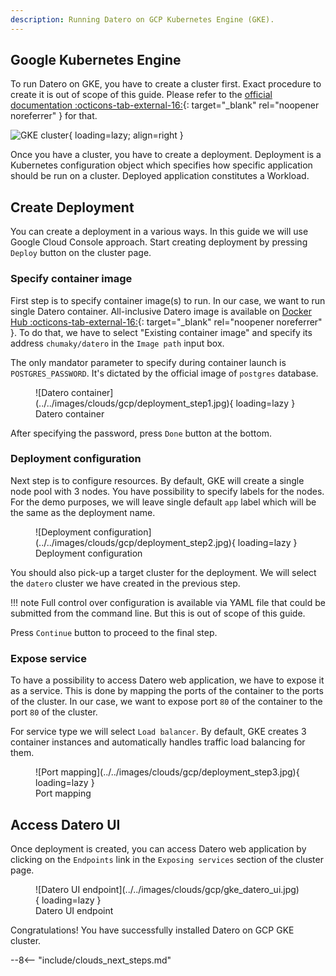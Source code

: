 ```yaml
---
description: Running Datero on GCP Kubernetes Engine (GKE).
---
```


## Google Kubernetes Engine
To run Datero on GKE, you have to create a cluster first.
Exact procedure to create it is out of scope of this guide.
Please refer to the [official documentation :octicons-tab-external-16:](https://cloud.google.com/kubernetes-engine/docs/quickstarts/create-cluster){: target="_blank" rel="noopener noreferrer" } for that.


![GKE cluster](../../images/clouds/gcp/gke_cluster.jpg){ loading=lazy; align=right }

Once you have a cluster, you have to create a deployment.
Deployment is a Kubernetes configuration object which specifies how specific application should be run on a cluster.
Deployed application constitutes a Workload.

## Create Deployment
You can create a deployment in a various ways.
In this guide we will use Google Cloud Console approach.
Start creating deployment by pressing `Deploy` button on the cluster page.

### Specify container image
First step is to specify container image(s) to run.
In our case, we want to run single Datero container.
All-inclusive Datero image is available on [Docker Hub :octicons-tab-external-16:](https://hub.docker.com/r/chumaky/datero){: target="_blank" rel="noopener noreferrer" }.
To do that, we have to select "Existing container image" and specify its address `chumaky/datero` in the `Image path` input box.

The only mandator parameter to specify during container launch is `POSTGRES_PASSWORD`.
It's dictated by the official image of `postgres` database.

<figure markdown>
  ![Datero container](../../images/clouds/gcp/deployment_step1.jpg){ loading=lazy }
  <figcaption>Datero container</figcaption>
</figure>

After specifying the password, press `Done` button at the bottom.

### Deployment configuration
Next step is to configure resources.
By default, GKE will create a single node pool with 3 nodes.
You have possibility to specify labels for the nodes.
For the demo purposes, we will leave single default `app` label which will be the same as the deployment name.

<figure markdown>
  ![Deployment configuration](../../images/clouds/gcp/deployment_step2.jpg){ loading=lazy }
  <figcaption>Deployment configuration</figcaption>
</figure>

You should also pick-up a target cluster for the deployment.
We will select the `datero` cluster we have created in the previous step.

!!! note
    Full control over configuration is available via YAML file that could be submitted from the command line.
    But this is out of scope of this guide.

Press `Continue` button to proceed to the final step.

### Expose service
To have a possibility to access Datero web application, we have to expose it as a service. 
This is done by mapping the ports of the container to the ports of the cluster.
In our case, we want to expose port `80` of the container to the port `80` of the cluster.

For service type we will select `Load balancer`.
By default, GKE creates 3 container instances and automatically handles traffic load balancing for them.


<figure markdown>
  ![Port mapping](../../images/clouds/gcp/deployment_step3.jpg){ loading=lazy }
  <figcaption>Port mapping</figcaption>
</figure>

## Access Datero UI
Once deployment is created, you can access Datero web application by clicking on the `Endpoints` link in the `Exposing services` section of the cluster page.

<figure markdown>
  ![Datero UI endpoint](../../images/clouds/gcp/gke_datero_ui.jpg){ loading=lazy }
  <figcaption>Datero UI endpoint</figcaption>
</figure>

Congratulations! You have successfully installed Datero on GCP GKE cluster.

--8<-- "include/clouds_next_steps.md"
